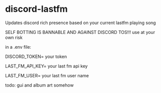 # discord-lastfm
Updates discord rich presence based on your current lastfm playing song

SELF BOTTING IS BANNABLE AND AGAINST DISCORD TOS!!! use at your own risk



in a .env file:

DISCORD_TOKEN= your token

LAST_FM_API_KEY= your last fm api key

LAST_FM_USER= your last fm user name

todo:
gui and album art somehow
